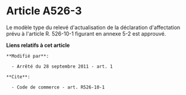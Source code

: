 # Article A526-3

Le modèle type du relevé d'actualisation de la déclaration d'affectation prévu à l'article R. 526-10-1 figurant en annexe 5-2
est approuvé.

**Liens relatifs à cet article**

	**Modifié par**:

	  - Arrêté du 28 septembre 2011 - art. 1

	**Cite**:

	  - Code de commerce - art. R526-10-1
